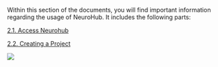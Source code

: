 Within this section of the documents, you will find important information regarding the usage of NeuroHub. 
It includes the following parts:

[2.1. Access Neurohub](https://github.com/neurohub/neurohub_documentation/wiki/2.1.Access-NeuroHub)

[2.2. Creating a Project](https://github.com/neurohub/neurohub_documentation/wiki/2.2.Creating-a-project)

![](https://github.com/neurohub/neurohub_documentation/blob/master/images/neurohub_cr_ov.png)